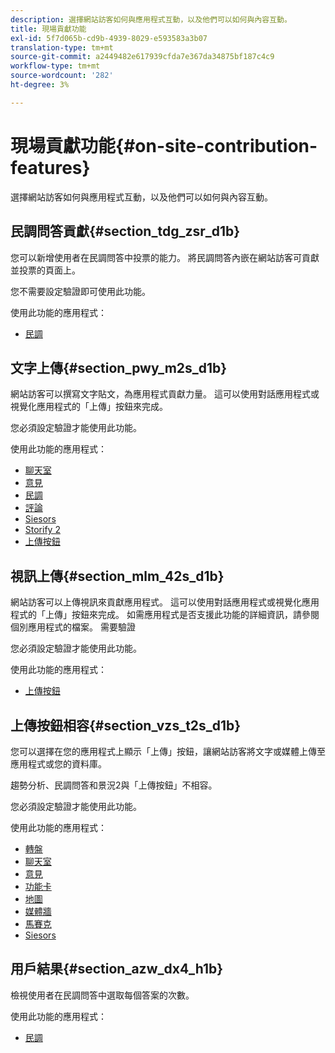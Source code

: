 ```yaml
---
description: 選擇網站訪客如何與應用程式互動，以及他們可以如何與內容互動。
title: 現場貢獻功能
exl-id: 5f7d065b-cd9b-4939-8029-e593583a3b07
translation-type: tm+mt
source-git-commit: a2449482e617939cfda7e367da34875bf187c4c9
workflow-type: tm+mt
source-wordcount: '282'
ht-degree: 3%

---
```


# 現場貢獻功能{#on-site-contribution-features}

選擇網站訪客如何與應用程式互動，以及他們可以如何與內容互動。

## 民調問答貢獻{#section_tdg_zsr_d1b}

您可以新增使用者在民調問答中投票的能力。 將民調問答內嵌在網站訪客可貢獻並投票的頁面上。

您不需要設定驗證即可使用此功能。

使用此功能的應用程式：

* [民調](../c-about-apps/c-polls-app/c-polls-app.md#c_polls_app)

## 文字上傳{#section_pwy_m2s_d1b}

網站訪客可以撰寫文字貼文，為應用程式貢獻力量。 這可以使用對話應用程式或視覺化應用程式的「上傳」按鈕來完成。

您必須設定驗證才能使用此功能。

使用此功能的應用程式：

* [聊天室](../c-about-apps/c-chat-app/c-chat-app.md#c_chat_app)
* [意見](/help/using/c-about-apps/c-comments/c-comments.md)
* [民調](../c-about-apps/c-polls-app/c-polls-app.md#c_polls_app)
* [評論](../c-about-apps/c-reviews-app/c-reviews-app.md#c_reviews_app)
* [Siesors](../c-about-apps/c-sidenotes-app/c-sidenotes-app.md#c_sidenotes_app)
* [Storify 2](../c-about-apps/c-storify2/c-storify2.md#c_storify2)
* [上傳按鈕](../c-about-apps/c-upload-button-app/c-upload-button-app.md#c_upload_button_app)

## 視訊上傳{#section_mlm_42s_d1b}

網站訪客可以上傳視訊來貢獻應用程式。 這可以使用對話應用程式或視覺化應用程式的「上傳」按鈕來完成。 如需應用程式是否支援此功能的詳細資訊，請參閱個別應用程式的檔案。 需要驗證

您必須設定驗證才能使用此功能。

使用此功能的應用程式：

* [上傳按鈕](../c-about-apps/c-upload-button-app/c-upload-button-app.md#c_upload_button_app)

## 上傳按鈕相容{#section_vzs_t2s_d1b}

您可以選擇在您的應用程式上顯示「上傳」按鈕，讓網站訪客將文字或媒體上傳至應用程式或您的資料庫。

趨勢分析、民調問答和景況2與「上傳按鈕」不相容。

您必須設定驗證才能使用此功能。

使用此功能的應用程式：

* [轉盤](../c-about-apps/c-carousel-app/c-carousel-app.md#c_carousel_app)
* [聊天室](../c-about-apps/c-chat-app/c-chat-app.md#c_chat_app)
* [意見](/help/using/c-about-apps/c-comments/c-comments.md)
* [功能卡](../c-about-apps/c-feature-card-app/c-feature-card-app.md#c_feature_card_app)
* [地圖](../c-about-apps/c-map-app/c-map-app.md#c_map_app)
* [媒體牆](../c-about-apps/c-media-wall-app/c-media-wall-app.md#c_media_wall_app)
* [馬賽克](../c-about-apps/c-mosaic-app/c-mosaic-app.md#c_mosaic_app)
* [Siesors](../c-about-apps/c-sidenotes-app/c-sidenotes-app.md#c_sidenotes_app)

## 用戶結果{#section_azw_dx4_h1b}

檢視使用者在民調問答中選取每個答案的次數。

使用此功能的應用程式：

* [民調](../c-about-apps/c-polls-app/c-polls-app.md#c_polls_app)
